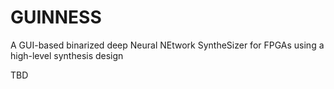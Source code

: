 # GUINNESS
A GUI-based binarized deep Neural NEtwork SyntheSizer for FPGAs using a high-level synthesis design

TBD
